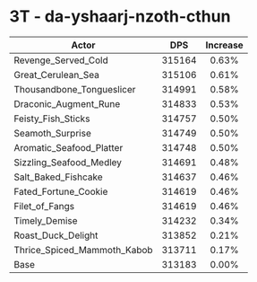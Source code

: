 # 3T - da-yshaarj-nzoth-cthun
| Actor | DPS | Increase |
|---|:---:|:---:|
|Revenge_Served_Cold|315164|0.63%|
|Great_Cerulean_Sea|315106|0.61%|
|Thousandbone_Tongueslicer|314991|0.58%|
|Draconic_Augment_Rune|314833|0.53%|
|Feisty_Fish_Sticks|314757|0.50%|
|Seamoth_Surprise|314749|0.50%|
|Aromatic_Seafood_Platter|314748|0.50%|
|Sizzling_Seafood_Medley|314691|0.48%|
|Salt_Baked_Fishcake|314637|0.46%|
|Fated_Fortune_Cookie|314619|0.46%|
|Filet_of_Fangs|314619|0.46%|
|Timely_Demise|314232|0.34%|
|Roast_Duck_Delight|313852|0.21%|
|Thrice_Spiced_Mammoth_Kabob|313711|0.17%|
|Base|313183|0.00%|
